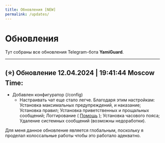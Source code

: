 ```yaml
---
title: Обновления [NEW]
permalink: /updates/
---
```


# Обновления
Тут собраны все обновления Telegram-бота **YamiGuard**.

---
  
## (⭐) Обновление 12.04.2024 | 19:41:44 Moscow Time:
- Добавлен конфигуратор (/config)
  - Настраивать чат еще стало легче. Благодаря этим настройкам: Установка максимальных предупреждений, и наказание; Установка правил; Установка приветственных и прощальных сообщений; Логгирование ( [Помощь](settings.cmd#Логи) ); Установка часового пояса; Удаление системных сообщений (возможны недоработки).

Для меня данное обновление является глобальным, поскольку я проделал колоссальные работы чтобы это работало адекватно.
